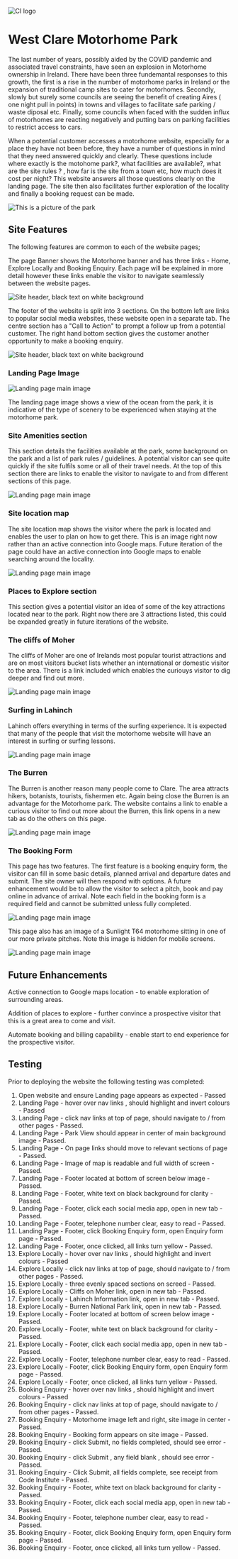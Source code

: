 ![CI logo](https://codeinstitute.s3.amazonaws.com/fullstack/ci_logo_small.png)

# West Clare Motorhome Park
The last number of years, possibly aided by the COVID pandemic and associated travel constraints, have seen an explosion in Motorhome ownership in Ireland. There have been three fundemantal responses to this growth, the first is a rise in the number of motorhome parks in Ireland or the expansion of traditional camp sites to cater for motorhomes. Secondly, slowly but surely some councils are seeing the benefit of creating Aires ( one night pull in points) in towns and villages to facilitate safe parking / waste diposal etc. Finally, some councils when faced with the sudden influx of motorhomes are reacting negatively and putting bars on parking facilities to restrict access to cars.

When a potential customer accesses a motorhome website, especially for a place they have not been before, they have a number of questions in mind that they need answered quickly and clearly. These questions include where exactly is the motohome park?, what facilities are available?, what are the site rules ? , how far is the site from a town etc, how much does it cost per night?  This website answers all those questions clearly on the landing page. The site then also facilitates further exploration of the locality and finally a booking request can be made. 

![This is a picture of the park](assets/images/site.jpg)

## Site Features
The following features are common to each of the website pages;

The page Banner shows the Motorhome banner and has three links - Home, Explore Locally and Booking Enquiry. Each page will be explained in more detail however these links enable the visitor to navigate seamlessly between the website pages.

![Site header, black text on white background](assets/images/banner.png)

The footer of the website is split into 3 sections. On the bottom left are links to popular social media websites, these website open in a separate tab. The centre section has a "Call to Action" to prompt a follow up from a potential customer. The right hand bottom section gives the customer another opportunity to make a booking enquiry. 

![Site header, black text on white background](assets/images/footer.png)

### Landing Page Image

![Landing page main image](assets/images/IMG_2094.jpg)

The landing page image shows a view of the ocean from the park, it is indicative of the type of scenery to be experienced when staying at the motorhome park. 

### Site Amenities section

This section details the facilities available at the park, some background on the park and a list of park rules / guidelines. A potential visitor can see quite quickly if the site fulfils some or all of their travel needs. At the top of this section there are links to enable the visitor to navigate to and from different sections of this page.

![Landing page main image](assets/images/site-amenities.png)

### Site location map

The site location map shows the visitor where the park is located and enables the user to plan on how to get there. This is an image right now rather than an active connection into Google maps. Future iteration of the page could have an active connection into Google maps to enable searching around the locality.

![Landing page main image](assets/images/freagh.PNG)

### Places to Explore section

This section gives a potential visitor an idea of some of the key attractions located near to the park. Right now there are 3 attractions listed, this could be expanded greatly in future iterations of the website.


### The cliffs of Moher
The cliffs of Moher are one of Irelands most popular tourist attractions and are on most visitors bucket lists whether an international or domestic visitor to the area. There is a link included which enables the curiouys visitor to dig deeper and find out more.

![Landing page main image](assets/images/moher-section.png)

### Surfing in Lahinch
Lahinch offers everything in terms of the surfing experience. It is expected that many of the people that visit the motorhome website will have an interest in surfing or surfing lessons.

![Landing page main image](assets/images/lahinch-section.png)

### The Burren
The Burren is another reason many people come to Clare. The area attracts hikers, botanists, tourists, fishermen etc. Again being close the Burren is an advantage for the Motorhome park. The website contains a link to enable a curious visitor to find out more about the Burren, this link opens in a new tab as do the others on this page. 

![Landing page main image](assets/images/burren-section.png)

### The Booking Form
This page has two features. The first feature is a booking enquiry form, the visitor can fill in some basic details, planned arrival and departure dates and submit. The site owner will then respond with options. A future enhancement would be to allow the visitor to select a pitch, book and pay online in advance of arrival. Note each field in the booking form is a required field and cannot be submitted unless fully completed. 

![Landing page main image](assets/images/enquiry-form.png)

This page also has an image of a Sunlight T64 motorhome sitting in one of our more private pitches. Note this image is hidden for mobile screens. 

![Landing page main image](assets/images/moho-in-pitch.png)

## Future Enhancements
Active connection to Google maps location - to enable exploration of surrounding areas.

Addition of places to explore - further convince a prospective visitor that this is a great area to come and visit.

Automate booking and billing capability - enable start to end experience for the prospective visitor.


## Testing 

Prior to deploying the website the following testing was completed:

1.  Open website and ensure Landing page appears as expected - Passed 
2.  Landing Page - hover over nav links , should highlight and invert colours - Passed
3.  Landing Page - click nav links at top of page, should navigate to / from other pages - Passed.
4.  Landing Page - Park View should appear in center of main background image - Passed. 
5.  Landing Page - On page links should move to relevant sections of page - Passed.
6.  Landing Page - Image of map is readable and full width of screen - Passed.
7.  Landing Page - Footer located at bottom of screen below image - Passed.
8.  Landing Page - Footer, white text on black background for clarity - Passed.
9.  Landing Page - Footer, click each social media app, open in new tab - Passed. 
10. Landing Page - Footer, telephone number clear, easy to read - Passed.
11. Landing Page - Footer, click Booking Enquiry form, open Enquiry form page - Passed. 
12. Landing Page - Footer, once clicked, all links turn yellow - Passed.
13. Explore Locally - hover over nav links , should highlight and invert colours - Passed
14. Explore Locally - click nav links at top of page, should navigate to / from other pages - Passed.
15. Explore Locally - three evenly spaced sections on screed - Passed.
16. Explore Locally - Cliffs on Moher link, open in new tab - Passed.
17. Explore Locally - Lahinch Information link, open in new tab - Passed.
18. Explore Locally - Burren National Park link, open in new tab - Passed.
19. Explore Locally - Footer located at bottom of screen below image - Passed.
20. Explore Locally - Footer, white text on black background for clarity - Passed.
21. Explore Locally - Footer, click each social media app, open in new tab - Passed. 
22. Explore Locally - Footer, telephone number clear, easy to read - Passed.
23. Explore Locally - Footer, click Booking Enquiry form, open Enquiry form page - Passed. 
24. Explore Locally - Footer, once clicked, all links turn yellow - Passed.
25. Booking Enquiry - hover over nav links , should highlight and invert colours - Passed
26. Booking Enquiry - click nav links at top of page, should navigate to / from other pages - Passed.
27. Booking Enquiry - Motorhome image left and right, site image in center - Passed.
28. Booking Enquiry - Booking form appears on site image - Passed.
29. Booking Enquiry - click Submit, no fields completed, should see error - Passed.
30. Booking Enquiry - click Submit , any field blank , should see error - Passed.
31. Booking Enquiry - Click Submit, all fields complete, see receipt from Code Institute - Passed.
32. Booking Enquiry - Footer, white text on black background for clarity - Passed.
33. Booking Enquiry - Footer, click each social media app, open in new tab - Passed. 
34. Booking Enquiry - Footer, telephone number clear, easy to read - Passed.
35. Booking Enquiry - Footer, click Booking Enquiry form, open Enquiry form page - Passed. 
36. Booking Enquiry - Footer, once clicked, all links turn yellow - Passed.








































